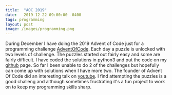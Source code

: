 ```yaml
---
title:  "AOC 2019"
date:   2019-12-22 09:00:00 -0400
tags: programming
layout: post
image: /images/programming.png
---
```

During December I have doing the 2019 Advent of Code just for a programming challenge [AdventOfCode](https://adventofcode.com/2019).  Each day a puzzle is unlocked with two levels of challenge. The
puzzles started out fairly easy and some are fairly difficult. I have
coded the solutions in python3 and put the code on my [github](https://github.com/danschaffer/aoc/tree/master/2019) page. So far
I been unable to do 2 of the challenges but hopefully can come up with
solutions when I have more two. The founder of Advent Of Code did an interesting talk on [youtube](https://www.youtube.com/watch?v=bS9882S0ZHs).  I find attempting the puzzles is a good challeng and although sometimes frustrating it's a fun project to work on to keep
my programming skills sharp.  
